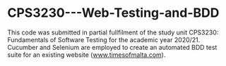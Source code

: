 # CPS3230---Web-Testing-and-BDD

This code was submitted in partial fullfilment of the study unit CPS3230: Fundamentals of Software Testing for the academic year 2020/21. Cucumber and Selenium are employed to create an automated BDD test suite for an existing website (www.timesofmalta.com).
